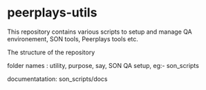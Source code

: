# peerplays-utils

This repository contains various scripts to setup and manage QA environement, SON tools, Peerplays tools etc. 

The structure of the repository

folder names : utility, purpose, say, SON QA setup, eg:- son_scripts

documentatation: son_scripts/docs 
